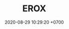 ---
layout: 
permalink: /team/:title.html
categories: subs08
maincover: /assets/avatars/male1.webp
tickets: 5
date: 2020-08-29 10:29:20 +0700
title: EROX
vip: /assets/mis/vip.png
sub: /assets/mis/sub.png
gift: #/assets/mis/gift.png
bits: #/assets/mis/bits.png
founder: /assets/mis/founder.png
---